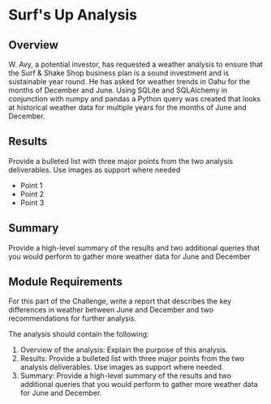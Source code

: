 # Surf's Up Analysis

## Overview

W. Avy, a potential investor, has requested a weather analysis to ensure that the Surf & Shake Shop business plan is a sound investment and is sustainable year round. He has asked for weather trends in Oahu for the months of December and June. Using SQLite and SQLAlchemy in conjunction with numpy and pandas a Python query was created that looks at historical weather data for multiple years for the months of June and December.

## Results
Provide a bulleted list with three major points from the two analysis deliverables. Use images as support where needed

- Point 1
- Point 2
- Point 3

## Summary
Provide a high-level summary of the results and two additional queries that you would perform to gather more weather data for June and December

## Module Requirements
For this part of the Challenge, write a report that describes the key differences in weather between June and December and two recommendations for further analysis.

The analysis should contain the following:

1. Overview of the analysis: Explain the purpose of this analysis.
2. Results: Provide a bulleted list with three major points from the two analysis deliverables. Use images as support where needed.
3. Summary: Provide a high-level summary of the results and two additional queries that you would perform to gather more weather data for June and December.
